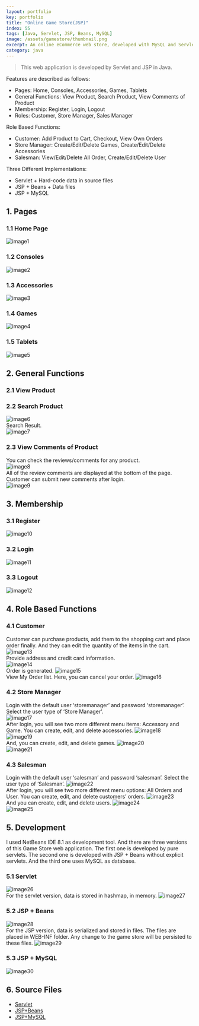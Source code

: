 ```yaml
---
layout: portfolio
key: portfolio
title: "Online Game Store(JSP)"
index: 55
tags: [Java, Servlet, JSP, Beans, MySQL]
image: /assets/gamestore/thumbnail.png
excerpt: An online eCommerce web store, developed with MySQL and Servlet/JSP in Java.
category: java
---
```


> This web application is developed by Servlet and JSP in Java.

Features are described as follows:  

* Pages: Home, Consoles, Accessories, Games, Tablets
* General Functions: View Product, Search Product, View Comments of Product
* Membership: Register, Login, Logout
* Roles: Customer, Store Manager, Sales Manager

Role Based Functions:

* Customer: Add Product to Cart, Checkout, View Own Orders
* Store Manager: Create/Edit/Delete Games, Create/Edit/Delete Accessories
* Salesman: View/Edit/Delete All Order, Create/Edit/Delete User

Three Different Implementations:

* Servlet + Hard-code data in source files
* JSP + Beans + Data files
* JSP + MySQL

## 1. Pages  
### 1.1 Home Page  
![image1](/assets/gamestore/image1.png)  
### 1.2 Consoles  
![image2](/assets/gamestore/image2.png)  
### 1.3 Accessories  
![image3](/assets/gamestore/image3.png)  
### 1.4 Games  
![image4](/assets/gamestore/image4.png)  
### 1.5 Tablets
![image5](/assets/gamestore/image5.png)  

## 2. General Functions  
### 2.1 View Product  
### 2.2 Search Product  
![image6](/assets/gamestore/image6.png)  
Search Result.  
![image7](/assets/gamestore/image7.png)  
### 2.3 View Comments of Product  
You can check the reviews/comments for any product.  
![image8](/assets/gamestore/image8.png)  
All of the review comments are displayed at the bottom of the page. Customer can submit new comments after login.  
![image9](/assets/gamestore/image9.png)  

## 3. Membership
### 3.1 Register  
![image10](/assets/gamestore/image10.png)  
### 3.2 Login  
![image11](/assets/gamestore/image11.png)  
### 3.3 Logout
![image12](/assets/gamestore/image12.png)  

## 4. Role Based Functions  
### 4.1 Customer  
Customer can purchase products, add them to the shopping cart and place order finally. And they can edit the quantity of the items in the cart.  
![image13](/assets/gamestore/image13.png)  
Provide address and credit card information.  
![image14](/assets/gamestore/image14.png)  
Order is generated.
![image15](/assets/gamestore/image15.png)  
View My Order list. Here, you can cancel your order.
![image16](/assets/gamestore/image16.png)  
### 4.2 Store Manager  
Login with the default user ‘storemanager’ and password ‘storemanager’. Select the user type of ‘Store Manager’.  
![image17](/assets/gamestore/image17.png)  
After login, you will see two more different menu items: Accessory and Game.
You can create, edit, and delete accessories.
![image18](/assets/gamestore/image18.png)  
![image19](/assets/gamestore/image19.png)  
And, you can create, edit, and delete games.
![image20](/assets/gamestore/image20.png)  
![image21](/assets/gamestore/image21.png)  
### 4.3 Salesman  
Login with the default user ‘salesman’ and password ‘salesman’. Select the user type of ‘Salesman’.
![image22](/assets/gamestore/image22.png)  
After login, you will see two more different menu options: All Orders and User.
You can create, edit, and delete customers’ orders.
![image23](/assets/gamestore/image23.png)  
And you can create, edit, and delete users.
![image24](/assets/gamestore/image24.png)  
![image25](/assets/gamestore/image25.png)  

## 5. Development  
I used NetBeans IDE 8.1 as development tool. And there are three versions of this Game Store web application. The first one is developed by pure servlets. The second one is developed with JSP + Beans without explicit servlets. And the third one uses MySQL as database.  
### 5.1 Servlet  
![image26](/assets/gamestore/image26.png)  
For the servlet version, data is stored in hashmap, in memory.
![image27](/assets/gamestore/image27.png)  
### 5.2 JSP + Beans
![image28](/assets/gamestore/image28.png)  
For the JSP version, data is serialized and stored in files. The files are placed in WEB-INF folder. Any change to the game store will be persisted to these files.
![image29](/assets/gamestore/image29.png)  
### 5.3 JSP + MySQL
![image30](/assets/gamestore/image30.png)  

## 6. Source Files
* [Servlet](https://github.com/jojozhuang/Portfolio/tree/master/GameStoreServlet)
* [JSP+Beans](https://github.com/jojozhuang/Portfolio/tree/master/GameStoreBeans)
* [JSP+MySQL](https://github.com/jojozhuang/Portfolio/tree/master/GameStoreMysql)
